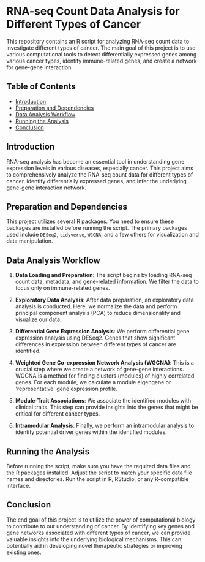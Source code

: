 # RNA-seq Count Data Analysis for Different Types of Cancer

This repository contains an R script for analyzing RNA-seq count data to investigate different types of cancer. The main goal of this project is to use various computational tools to detect differentially expressed genes among various cancer types, identify immune-related genes, and create a network for gene-gene interaction.

## Table of Contents

- [Introduction](#introduction)
- [Preparation and Dependencies](#preparation-and-dependencies)
- [Data Analysis Workflow](#data-analysis-workflow)
- [Running the Analysis](#running-the-analysis)
- [Conclusion](#conclusion)

## Introduction

RNA-seq analysis has become an essential tool in understanding gene expression levels in various diseases, especially cancer. This project aims to comprehensively analyze the RNA-seq count data for different types of cancer, identify differentially expressed genes, and infer the underlying gene-gene interaction network.

## Preparation and Dependencies

This project utilizes several R packages. You need to ensure these packages are installed before running the script. The primary packages used include `DESeq2`, `tidyverse`, `WGCNA`, and a few others for visualization and data manipulation.

## Data Analysis Workflow

1. **Data Loading and Preparation**: The script begins by loading RNA-seq count data, metadata, and gene-related information. We filter the data to focus only on immune-related genes.

2. **Exploratory Data Analysis**: After data preparation, an exploratory data analysis is conducted. Here, we normalize the data and perform principal component analysis (PCA) to reduce dimensionality and visualize our data.

3. **Differential Gene Expression Analysis**: We perform differential gene expression analysis using DESeq2. Genes that show significant differences in expression between different types of cancer are identified.

4. **Weighted Gene Co-expression Network Analysis (WGCNA)**: This is a crucial step where we create a network of gene-gene interactions. WGCNA is a method for finding clusters (modules) of highly correlated genes. For each module, we calculate a module eigengene or 'representative' gene expression profile.

5. **Module-Trait Associations**: We associate the identified modules with clinical traits. This step can provide insights into the genes that might be critical for different cancer types.

6. **Intramodular Analysis**: Finally, we perform an intramodular analysis to identify potential driver genes within the identified modules.

## Running the Analysis

Before running the script, make sure you have the required data files and the R packages installed. Adjust the script to match your specific data file names and directories. Run the script in R, RStudio, or any R-compatible interface.

## Conclusion

The end goal of this project is to utilize the power of computational biology to contribute to our understanding of cancer. By identifying key genes and gene networks associated with different types of cancer, we can provide valuable insights into the underlying biological mechanisms. This can potentially aid in developing novel therapeutic strategies or improving existing ones.

